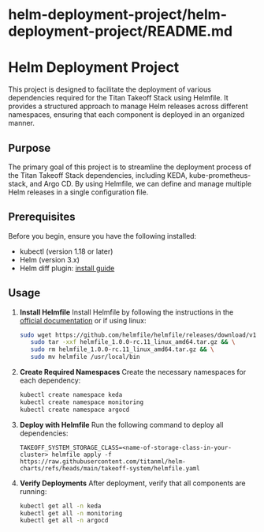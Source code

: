 # helm-deployment-project/helm-deployment-project/README.md

# Helm Deployment Project

This project is designed to facilitate the deployment of various dependencies required for the Titan Takeoff Stack using Helmfile. It provides a structured approach to manage Helm releases across different namespaces, ensuring that each component is deployed in an organized manner.

## Purpose

The primary goal of this project is to streamline the deployment process of the Titan Takeoff Stack dependencies, including KEDA, kube-prometheus-stack, and Argo CD. By using Helmfile, we can define and manage multiple Helm releases in a single configuration file.

## Prerequisites
Before you begin, ensure you have the following installed:
- kubectl (version 1.18 or later)
- Helm (version 3.x)
- Helm diff plugin: [install guide](https://github.com/databus23/helm-diff?tab=readme-ov-file#install)

## Usage

1. **Install Helmfile**
   Install Helmfile by following the instructions in the [official documentation](https://helmfile.readthedocs.io/en/latest/#installation) or if using linux:
   ```bash
   sudo wget https://github.com/helmfile/helmfile/releases/download/v1.0.0-rc.11/helmfile_1.0.0-rc.11_linux_amd64.tar.gz && \ 
      sudo tar -xxf helmfile_1.0.0-rc.11_linux_amd64.tar.gz && \
      sudo rm helmfile_1.0.0-rc.11_linux_amd64.tar.gz && \
      sudo mv helmfile /usr/local/bin
   ```

2. **Create Required Namespaces**
   Create the necessary namespaces for each dependency:
   ```bash
   kubectl create namespace keda
   kubectl create namespace monitoring
   kubectl create namespace argocd
   ```

3. **Deploy with Helmfile**
   Run the following command to deploy all dependencies:
   ```
   TAKEOFF_SYSTEM_STORAGE_CLASS=<name-of-storage-class-in-your-cluster> helmfile apply -f https://raw.githubusercontent.com/titanml/helm-charts/refs/heads/main/takeoff-system/helmfile.yaml
   ```

4. **Verify Deployments**
   After deployment, verify that all components are running:
   ```bash
   kubectl get all -n keda
   kubectl get all -n monitoring
   kubectl get all -n argocd
   ```
